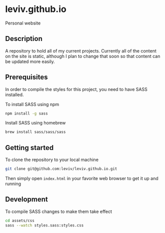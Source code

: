 # leviv.github.io
Personal website

## Description
A repository to hold all of my current projects. Currently all of the content on the site is static, although I plan to change that soon so that content can be updated more easily.

## Prerequisites
In order to compile the styles for this project, you need to have SASS installed.

To install SASS using npm
```bash
npm install -g sass
```

Install SASS using homebrew
```bash
brew install sass/sass/sass
```

## Getting started
To clone the repository to your local machine
```bash
git clone git@github.com:leviv/leviv.github.io.git
```
Then simply open `index.html` in your favorite web browser to get it up and running

## Development
To compile SASS changes to make them take effect
```bash
cd assets/css
sass --watch styles.sass:styles.css
```
